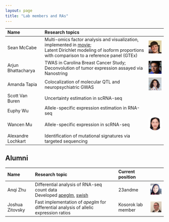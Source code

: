 ```yaml
---
layout: page
title: "Lab members and RAs"
---
```


| Name | Research topics | |
| :--- | :---- | :---- |
| Sean McCabe | Multi-omics factor analysis and visualization, implemented in [movie](https://github.com/mccabes292/movie); <br> Latent Dirichlet modeling of isoform proportions with comparison to a reference panel (GTEx) | <img width="100" src="../assets/seanmccabe.png"> |
| Arjun Bhattacharya | TWAS in Carolina Breast Cancer Study; <br> Deconvolution of tumor expression assayed via Nanostring | <img width="100" src="../assets/arjunbhattacharya.jpg"> |
| Amanda Tapia | Colocalization of molecular QTL and neuropsychiatric GWAS | <img width="100" src="../assets/amandatapia.jpg"> |
| Scott Van Buren | Uncertainty estimation in scRNA-seq | |
| Euphy Wu | Allele-specific expression estimation in RNA-seq | |
| Wancen Mu | Allele-specific expression in scRNA-seq | <img width="100" src="../assets/wancenmu.jpg"> |
| Alexandre Lochkart | Identification of mutational signatures via targeted sequencing | |

## Alumni

| Name | Research topic | Current position &nbsp; &nbsp; &nbsp; | |
| :--- | :---- | :---- | :---- |
| Anqi Zhu | Differential analysis of RNA-seq count data <br> Developed [apeglm](http://bioconductor.org/packages/apeglm), [swish](http://bioconductor.org/packages/fishpond) | 23andme | <img width="100" src="../assets/anqizhu.png"> |
| Joshua Zitovsky | Fast implementation of *apeglm* for differential analysis of allelic expression ratios | Kosorok lab member | <img width="100" src="../assets/joshuazitovsky.jpg"> | 
